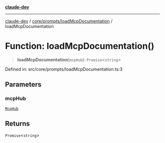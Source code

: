 [**claude-dev**](../../../../README.md)

***

[claude-dev](../../../../README.md) / [core/prompts/loadMcpDocumentation](../README.md) / loadMcpDocumentation

# Function: loadMcpDocumentation()

> **loadMcpDocumentation**(`mcpHub`): `Promise`\<`string`\>

Defined in: src/core/prompts/loadMcpDocumentation.ts:3

## Parameters

### mcpHub

[`McpHub`](../../../../services/mcp/McpHub/classes/McpHub.md)

## Returns

`Promise`\<`string`\>
